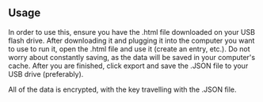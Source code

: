 ## Usage
In order to use this, ensure you have the .html file downloaded on your USB flash drive.
After downloading it and plugging it into the computer you want to use to run it, open the .html file and use it (create an
entry, etc.). Do not worry about constantly saving, as the data will be saved in your computer's cache.
After you are finished, click export and save the .JSON file to your USB drive (preferably). 

All of the data is encrypted, with the key travelling with the .JSON file.
